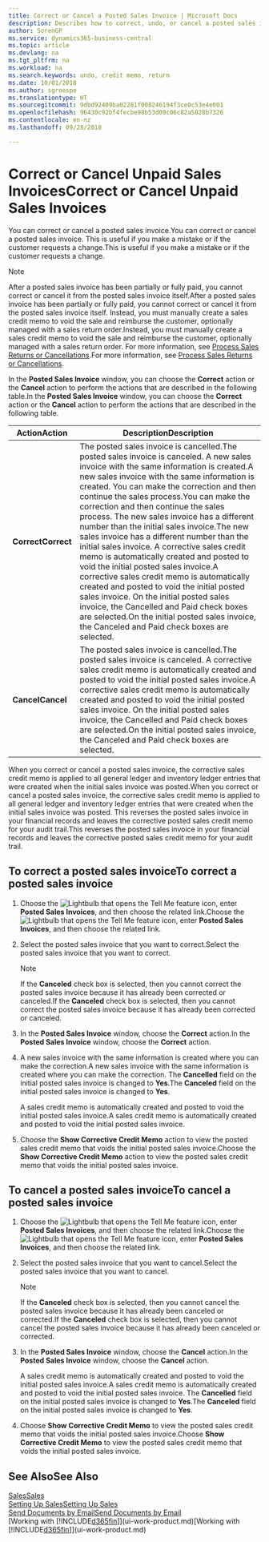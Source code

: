 ```yaml
---
title: Correct or Cancel a Posted Sales Invoice | Microsoft Docs
description: Describes how to correct, undo, or cancel a posted sales invoice and apply a sales credit memo.
author: SorenGP
ms.service: dynamics365-business-central
ms.topic: article
ms.devlang: na
ms.tgt_pltfrm: na
ms.workload: na
ms.search.keywords: undo, credit memo, return
ms.date: 10/01/2018
ms.author: sgroespe
ms.translationtype: HT
ms.sourcegitcommit: 9dbd92409ba02281f008246194f3ce0c53e4e001
ms.openlocfilehash: 96430c92bf4fecbe98b53d09c06c82a5828b7326
ms.contentlocale: en-nz
ms.lasthandoff: 09/28/2018

---
```

# <a name="correct-or-cancel-unpaid-sales-invoices"></a><span data-ttu-id="5b985-103">Correct or Cancel Unpaid Sales Invoices</span><span class="sxs-lookup"><span data-stu-id="5b985-103">Correct or Cancel Unpaid Sales Invoices</span></span>
<span data-ttu-id="5b985-104">You can correct or cancel a posted sales invoice.</span><span class="sxs-lookup"><span data-stu-id="5b985-104">You can correct or cancel a posted sales invoice.</span></span> <span data-ttu-id="5b985-105">This is useful if you make a mistake or if the customer requests a change.</span><span class="sxs-lookup"><span data-stu-id="5b985-105">This is useful if you make a mistake or if the customer requests a change.</span></span>

> [!NOTE]  
>   <span data-ttu-id="5b985-106">After a posted sales invoice has been partially or fully paid, you cannot correct or cancel it from the posted sales invoice itself.</span><span class="sxs-lookup"><span data-stu-id="5b985-106">After a posted sales invoice has been partially or fully paid, you cannot correct or cancel it from the posted sales invoice itself.</span></span> <span data-ttu-id="5b985-107">Instead, you must manually create a sales credit memo to void the sale and reimburse the customer, optionally managed with a sales return order.</span><span class="sxs-lookup"><span data-stu-id="5b985-107">Instead, you must manually create a sales credit memo to void the sale and reimburse the customer, optionally managed with a sales return order.</span></span> <span data-ttu-id="5b985-108">For more information, see [Process Sales Returns or Cancellations](sales-how-process-sales-returns-cancellations.md).</span><span class="sxs-lookup"><span data-stu-id="5b985-108">For more information, see [Process Sales Returns or Cancellations](sales-how-process-sales-returns-cancellations.md).</span></span>

<span data-ttu-id="5b985-109">In the **Posted Sales Invoice** window, you can choose the **Correct** action or the **Cancel** action to perform the actions that are described in the following table.</span><span class="sxs-lookup"><span data-stu-id="5b985-109">In the **Posted Sales Invoice** window, you can choose the **Correct** action or the **Cancel** action to perform the actions that are described in the following table.</span></span>

| <span data-ttu-id="5b985-110">Action</span><span class="sxs-lookup"><span data-stu-id="5b985-110">Action</span></span> | <span data-ttu-id="5b985-111">Description</span><span class="sxs-lookup"><span data-stu-id="5b985-111">Description</span></span> |
| --- | --- |
| <span data-ttu-id="5b985-112">**Correct**</span><span class="sxs-lookup"><span data-stu-id="5b985-112">**Correct**</span></span> |<span data-ttu-id="5b985-113">The posted sales invoice is cancelled.</span><span class="sxs-lookup"><span data-stu-id="5b985-113">The posted sales invoice is canceled.</span></span> <span data-ttu-id="5b985-114">A new sales invoice with the same information is created.</span><span class="sxs-lookup"><span data-stu-id="5b985-114">A new sales invoice with the same information is created.</span></span> <span data-ttu-id="5b985-115">You can make the correction and then continue the sales process.</span><span class="sxs-lookup"><span data-stu-id="5b985-115">You can make the correction and then continue the sales process.</span></span> <span data-ttu-id="5b985-116">The new sales invoice has a different number than the initial sales invoice.</span><span class="sxs-lookup"><span data-stu-id="5b985-116">The new sales invoice has a different number than the initial sales invoice.</span></span> <span data-ttu-id="5b985-117">A corrective sales credit memo is automatically created and posted to void the initial posted sales invoice.</span><span class="sxs-lookup"><span data-stu-id="5b985-117">A corrective sales credit memo is automatically created and posted to void the initial posted sales invoice.</span></span> <span data-ttu-id="5b985-118">On the initial posted sales invoice, the Cancelled and Paid check boxes are selected.</span><span class="sxs-lookup"><span data-stu-id="5b985-118">On the initial posted sales invoice, the Canceled and Paid check boxes are selected.</span></span> |
| <span data-ttu-id="5b985-119">**Cancel**</span><span class="sxs-lookup"><span data-stu-id="5b985-119">**Cancel**</span></span> |<span data-ttu-id="5b985-120">The posted sales invoice is cancelled.</span><span class="sxs-lookup"><span data-stu-id="5b985-120">The posted sales invoice is canceled.</span></span> <span data-ttu-id="5b985-121">A corrective sales credit memo is automatically created and posted to void the initial posted sales invoice.</span><span class="sxs-lookup"><span data-stu-id="5b985-121">A corrective sales credit memo is automatically created and posted to void the initial posted sales invoice.</span></span> <span data-ttu-id="5b985-122">On the initial posted sales invoice, the Cancelled and Paid check boxes are selected.</span><span class="sxs-lookup"><span data-stu-id="5b985-122">On the initial posted sales invoice, the Canceled and Paid check boxes are selected.</span></span> |

<span data-ttu-id="5b985-123">When you correct or cancel a posted sales invoice, the corrective sales credit memo is applied to all general ledger and inventory ledger entries that were created when the initial sales invoice was posted.</span><span class="sxs-lookup"><span data-stu-id="5b985-123">When you correct or cancel a posted sales invoice, the corrective sales credit memo is applied to all general ledger and inventory ledger entries that were created when the initial sales invoice was posted.</span></span> <span data-ttu-id="5b985-124">This reverses the posted sales invoice in your financial records and leaves the corrective posted sales credit memo for your audit trail.</span><span class="sxs-lookup"><span data-stu-id="5b985-124">This reverses the posted sales invoice in your financial records and leaves the corrective posted sales credit memo for your audit trail.</span></span>

## <a name="to-correct-a-posted-sales-invoice"></a><span data-ttu-id="5b985-125">To correct a posted sales invoice</span><span class="sxs-lookup"><span data-stu-id="5b985-125">To correct a posted sales invoice</span></span>
1. <span data-ttu-id="5b985-126">Choose the ![Lightbulb that opens the Tell Me feature](media/ui-search/search_small.png "Tell me what you want to do") icon, enter **Posted Sales Invoices**, and then choose the related link.</span><span class="sxs-lookup"><span data-stu-id="5b985-126">Choose the ![Lightbulb that opens the Tell Me feature](media/ui-search/search_small.png "Tell me what you want to do") icon, enter **Posted Sales Invoices**, and then choose the related link.</span></span>  
2. <span data-ttu-id="5b985-127">Select the posted sales invoice that you want to correct.</span><span class="sxs-lookup"><span data-stu-id="5b985-127">Select the posted sales invoice that you want to correct.</span></span>

    > [!NOTE]  
    >   <span data-ttu-id="5b985-128">If the **Canceled** check box is selected, then you cannot correct the posted sales invoice because it has already been corrected or canceled.</span><span class="sxs-lookup"><span data-stu-id="5b985-128">If the **Canceled** check box is selected, then you cannot correct the posted sales invoice because it has already been corrected or canceled.</span></span>
3. <span data-ttu-id="5b985-129">In the **Posted Sales Invoice** window, choose the **Correct** action.</span><span class="sxs-lookup"><span data-stu-id="5b985-129">In the **Posted Sales Invoice** window, choose the **Correct** action.</span></span>  
4. <span data-ttu-id="5b985-130">A new sales invoice with the same information is created where you can make the correction.</span><span class="sxs-lookup"><span data-stu-id="5b985-130">A new sales invoice with the same information is created where you can make the correction.</span></span> <span data-ttu-id="5b985-131">The **Cancelled** field on the initial posted sales invoice is changed to **Yes**.</span><span class="sxs-lookup"><span data-stu-id="5b985-131">The **Canceled** field on the initial posted sales invoice is changed to **Yes**.</span></span>

    <span data-ttu-id="5b985-132">A sales credit memo is automatically created and posted to void the initial posted sales invoice.</span><span class="sxs-lookup"><span data-stu-id="5b985-132">A sales credit memo is automatically created and posted to void the initial posted sales invoice.</span></span>
5. <span data-ttu-id="5b985-133">Choose the **Show Corrective Credit Memo** action to view the posted sales credit memo that voids the initial posted sales invoice.</span><span class="sxs-lookup"><span data-stu-id="5b985-133">Choose the **Show Corrective Credit Memo** action to view the posted sales credit memo that voids the initial posted sales invoice.</span></span>

## <a name="to-cancel-a-posted-sales-invoice"></a><span data-ttu-id="5b985-134">To cancel a posted sales invoice</span><span class="sxs-lookup"><span data-stu-id="5b985-134">To cancel a posted sales invoice</span></span>
1. <span data-ttu-id="5b985-135">Choose the ![Lightbulb that opens the Tell Me feature](media/ui-search/search_small.png "Tell me what you want to do") icon, enter **Posted Sales Invoices**, and then choose the related link.</span><span class="sxs-lookup"><span data-stu-id="5b985-135">Choose the ![Lightbulb that opens the Tell Me feature](media/ui-search/search_small.png "Tell me what you want to do") icon, enter **Posted Sales Invoices**, and then choose the related link.</span></span>  
2. <span data-ttu-id="5b985-136">Select the posted sales invoice that you want to cancel.</span><span class="sxs-lookup"><span data-stu-id="5b985-136">Select the posted sales invoice that you want to cancel.</span></span>

    > [!NOTE]  
    >   <span data-ttu-id="5b985-137">If the **Canceled** check box is selected, then you cannot cancel the posted sales invoice because it has already been canceled or corrected.</span><span class="sxs-lookup"><span data-stu-id="5b985-137">If the **Canceled** check box is selected, then you cannot cancel the posted sales invoice because it has already been canceled or corrected.</span></span>
3. <span data-ttu-id="5b985-138">In the **Posted Sales Invoice** window, choose the **Cancel** action.</span><span class="sxs-lookup"><span data-stu-id="5b985-138">In the **Posted Sales Invoice** window, choose the **Cancel** action.</span></span>

    <span data-ttu-id="5b985-139">A sales credit memo is automatically created and posted to void the initial posted sales invoice.</span><span class="sxs-lookup"><span data-stu-id="5b985-139">A sales credit memo is automatically created and posted to void the initial posted sales invoice.</span></span> <span data-ttu-id="5b985-140">The **Cancelled** field on the initial posted sales invoice is changed to **Yes**.</span><span class="sxs-lookup"><span data-stu-id="5b985-140">The **Canceled** field on the initial posted sales invoice is changed to **Yes**.</span></span>
4. <span data-ttu-id="5b985-141">Choose **Show Corrective Credit Memo** to view the posted sales credit memo that voids the initial posted sales invoice.</span><span class="sxs-lookup"><span data-stu-id="5b985-141">Choose **Show Corrective Credit Memo** to view the posted sales credit memo that voids the initial posted sales invoice.</span></span>

## <a name="see-also"></a><span data-ttu-id="5b985-142">See Also</span><span class="sxs-lookup"><span data-stu-id="5b985-142">See Also</span></span>
[<span data-ttu-id="5b985-143">Sales</span><span class="sxs-lookup"><span data-stu-id="5b985-143">Sales</span></span>](sales-manage-sales.md)  
[<span data-ttu-id="5b985-144">Setting Up Sales</span><span class="sxs-lookup"><span data-stu-id="5b985-144">Setting Up Sales</span></span>](sales-setup-sales.md)  
[<span data-ttu-id="5b985-145">Send Documents by Email</span><span class="sxs-lookup"><span data-stu-id="5b985-145">Send Documents by Email</span></span>](ui-how-send-documents-email.md)  
<span data-ttu-id="5b985-146">[Working with [!INCLUDE[d365fin](includes/d365fin_md.md)]](ui-work-product.md)</span><span class="sxs-lookup"><span data-stu-id="5b985-146">[Working with [!INCLUDE[d365fin](includes/d365fin_md.md)]](ui-work-product.md)</span></span>

